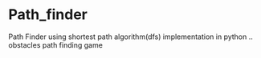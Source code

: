# Path_finder
Path Finder using shortest path algorithm(dfs) implementation in python .. obstacles path finding game
